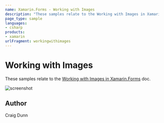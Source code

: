 ```yaml
---
name: Xamarin.Forms - Working with Images
description: "These samples relate to the Working with Images in Xamarin.Forms doc #ui"
page_type: sample
languages:
- csharp
products:
- xamarin
urlFragment: workingwithimages
---
```

# Working with Images

These samples relate to the [Working with Images in Xamarin.Forms](https://docs.microsoft.com/xamarin/xamarin-forms/user-interface/images?tabs=macos) doc.

![screenshot](https://raw.githubusercontent.com/xamarin/xamarin-forms-samples/master/WorkingWithImages/Screenshot/Images-sml.png "Colors")


## Author

Craig Dunn
